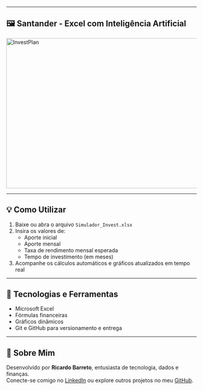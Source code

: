 
---

## 🖼 Santander - Excel com Inteligência Artificial

<img width="1584" height="396" alt="InvestPlan" src="https://github.com/user-attachments/assets/8323c36d-8abb-4e5c-a9d2-ff3241dc1442" />

---

## 💡 Como Utilizar

1. Baixe ou abra o arquivo `Simulador_Invest.xlsx`
2. Insira os valores de:
   - Aporte inicial
   - Aporte mensal
   - Taxa de rendimento mensal esperada
   - Tempo de investimento (em meses)
3. Acompanhe os cálculos automáticos e gráficos atualizados em tempo real

---

## 🧾 Tecnologias e Ferramentas

- Microsoft Excel
- Fórmulas financeiras
- Gráficos dinâmicos
- Git e GitHub para versionamento e entrega

---

## 🚀 Sobre Mim

Desenvolvido por **Ricardo Barreto**, entusiasta de tecnologia, dados e finanças.  
Conecte-se comigo no [LinkedIn](https://www.linkedin.com/in/ricardobarretoss/) ou explore outros projetos no meu [GitHub](https://github.com/seuusuario).


